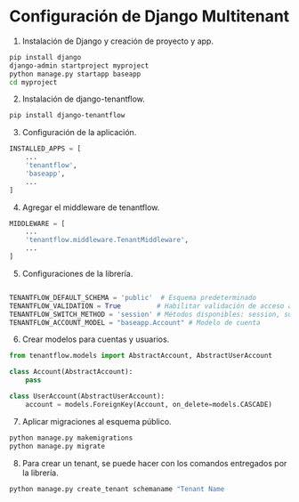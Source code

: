 # Configuración de Django Multitenant


1. Instalación de Django y creación de proyecto y app.

```bash 
pip install django
django-admin startproject myproject
python manage.py startapp baseapp
cd myproject
```

2. Instalación de django-tenantflow.

```bash
pip install django-tenantflow
``` 

3. Configuración de la aplicación.

```python
INSTALLED_APPS = [
    ...
    'tenantflow',
    'baseapp',
    ...
]
```

4. Agregar el middleware de tenantflow.

```python
MIDDLEWARE = [
    ...
    'tenantflow.middleware.TenantMiddleware',
    ...
]
```

5. Configuraciones de la librería.

```python

TENANTFLOW_DEFAULT_SCHEMA = 'public'  # Esquema predeterminado
TENANTFLOW_VALIDATION = True         # Habilitar validación de acceso al tenant
TENANTFLOW_SWITCH_METHOD = 'session' # Métodos disponibles: session, subdomain, header
TENANTFLOW_ACCOUNT_MODEL = "baseapp.Account" # Modelo de cuenta
```

6. Crear modelos para cuentas y usuarios.

```python
from tenantflow.models import AbstractAccount, AbstractUserAccount

class Account(AbstractAccount):
    pass

class UserAccount(AbstractUserAccount):
    account = models.ForeignKey(Account, on_delete=models.CASCADE)
```

7. Aplicar migraciones al esquema público.

```bash
python manage.py makemigrations
python manage.py migrate
```

8. Para crear un tenant, se puede hacer con los comandos entregados por la librería.

```bash
python manage.py create_tenant schemaname "Tenant Name
```


